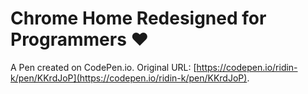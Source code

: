 # Chrome Home Redesigned for Programmers ❤️

A Pen created on CodePen.io. Original URL: [https://codepen.io/ridin-k/pen/KKrdJoP](https://codepen.io/ridin-k/pen/KKrdJoP).

